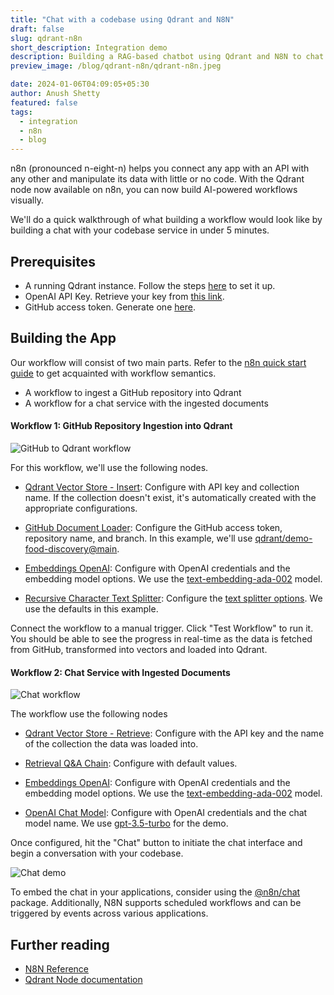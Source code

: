 ```yaml
---
title: "Chat with a codebase using Qdrant and N8N"
draft: false
slug: qdrant-n8n
short_description: Integration demo
description: Building a RAG-based chatbot using Qdrant and N8N to chat with a codebase on GitHub
preview_image: /blog/qdrant-n8n/qdrant-n8n.jpeg

date: 2024-01-06T04:09:05+05:30
author: Anush Shetty
featured: false
tags:
  - integration
  - n8n
  - blog
---
```


n8n (pronounced n-eight-n) helps you connect any app with an API with any other and manipulate its data with little or no code. With the Qdrant node now available on n8n, you can now build AI-powered workflows visually.

We'll do a quick walkthrough of what building a workflow would look like by building a chat with your codebase service in under 5 minutes.

## Prerequisites

- A running Qdrant instance. Follow the steps [here](https://qdrant.tech/documentation/quick-start/) to set it up.
- OpenAI API Key. Retrieve your key from [this link](https://platform.openai.com/account/api-keys).
- GitHub access token. Generate one [here](https://github.com/settings/tokens/new).

## Building the App

Our workflow will consist of two main parts. Refer to the [n8n quick start guide](https://docs.n8n.io/workflows/create/) to get acquainted with workflow semantics.

- A workflow to ingest a GitHub repository into Qdrant
- A workflow for a chat service with the ingested documents

#### Workflow 1: GitHub Repository Ingestion into Qdrant

![GitHub to Qdrant workflow](/blog/qdrant-n8n/load-demo.gif)

For this workflow, we'll use the following nodes.

- [Qdrant Vector Store - Insert](https://docs.n8n.io/integrations/builtin/cluster-nodes/root-nodes/n8n-nodes-langchain.vectorstoreqdrant/#insert-documents): Configure with API key and collection name. If the collection doesn't exist, it's automatically created with the appropriate configurations.

- [GitHub Document Loader](https://docs.n8n.io/integrations/builtin/cluster-nodes/sub-nodes/n8n-nodes-langchain.documentgithubloader/): Configure the GitHub access token, repository name, and branch. In this example, we'll use [qdrant/demo-food-discovery@main](https://github.com/qdrant/demo-food-discovery).

- [Embeddings OpenAI](https://docs.n8n.io/integrations/builtin/cluster-nodes/sub-nodes/n8n-nodes-langchain.embeddingsopenai/): Configure with OpenAI credentials and the embedding model options. We use the [text-embedding-ada-002](https://platform.openai.com/docs/models/embeddings) model.

- [Recursive Character Text Splitter](https://docs.n8n.io/integrations/builtin/cluster-nodes/sub-nodes/n8n-nodes-langchain.textsplitterrecursivecharactertextsplitter/): Configure the [text splitter options](https://docs.n8n.io/integrations/builtin/cluster-nodes/sub-nodes/n8n-nodes-langchain.textsplitterrecursivecharactertextsplitter/#node-parameters ). We use the defaults in this example.

Connect the workflow to a manual trigger. Click "Test Workflow" to run it. You should be able to see the progress in real-time as the data is fetched from GitHub, transformed into vectors and loaded into Qdrant.

#### Workflow 2: Chat Service with Ingested Documents

![Chat workflow](/blog/qdrant-n8n/chat.png)

The workflow use the following nodes

- [Qdrant Vector Store - Retrieve](https://docs.n8n.io/integrations/builtin/cluster-nodes/root-nodes/n8n-nodes-langchain.vectorstoreqdrant/#retrieve-documents-for-agentchain): Configure with the API key and the name of the collection the data was loaded into.

- [Retrieval Q&A Chain](https://docs.n8n.io/integrations/builtin/cluster-nodes/root-nodes/n8n-nodes-langchain.chainretrievalqa/): Configure with default values.

- [Embeddings OpenAI](https://docs.n8n.io/integrations/builtin/cluster-nodes/sub-nodes/n8n-nodes-langchain.embeddingsopenai/): Configure with OpenAI credentials and the embedding model options. We use the [text-embedding-ada-002](https://platform.openai.com/docs/models/embeddings) model.

- [OpenAI Chat Model](https://docs.n8n.io/integrations/builtin/cluster-nodes/sub-nodes/n8n-nodes-langchain.lmchatopenai/): Configure with OpenAI credentials and the chat model name. We use [gpt-3.5-turbo](https://platform.openai.com/docs/models/gpt-3-5) for the demo.

Once configured, hit the "Chat" button to initiate the chat interface and begin a conversation with your codebase.

![Chat demo](/blog/qdrant-n8n/chat-demo.png)

To embed the chat in your applications, consider using the [@n8n/chat](https://www.npmjs.com/package/@n8n/chat) package. Additionally, N8N supports scheduled workflows and can be triggered by events across various applications.

## Further reading

- [N8N Reference](https://docs.n8n.io/)
- [Qdrant Node documentation](https://docs.n8n.io/integrations/builtin/cluster-nodes/root-nodes/n8n-nodes-langchain.vectorstoreqdrant/#qdrant-vector-store)
